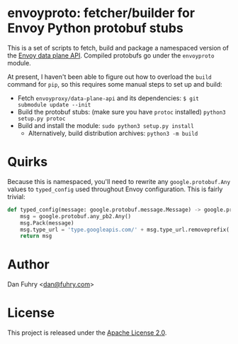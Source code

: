 # envoyproto: fetcher/builder for Envoy Python protobuf stubs

This is a set of scripts to fetch, build and package a namespaced version of the [Envoy data plane API](https://github.com/envoyproxy/envoy/tree/main/api). Compiled protobufs go under the `envoyproto` module.

At present, I haven't been able to figure out how to overload the `build` command for `pip`, so this requires some manual steps to set up and build:

* Fetch `envoyproxy/data-plane-api` and its dependencies: `$ git submodule update --init`
* Build the protobuf stubs: (make sure you have `protoc` installed) `python3 setup.py protoc`
* Build and install the module: `sudo python3 setup.py install`
  * Alternatively, build distribution archives: `python3 -m build`

# Quirks

Because this is namespaced, you'll need to rewrite any `google.protobuf.Any` values to `typed_config` used throughout Envoy configuration. This is fairly trivial:

```python
def typed_config(message: google.protobuf.message.Message) -> google.protobuf.any_pb2.Any:
    msg = google.protobuf.any_pb2.Any()
    msg.Pack(message)
    msg.type_url = 'type.googleapis.com/' + msg.type_url.removeprefix('type.googleapis.com/envoyproto.')
    return msg
```

# Author

Dan Fuhry <[dan@fuhry.com](mailto:dan@fuhry.com)>

# License

This project is released under the [Apache License 2.0](LICENSE).
